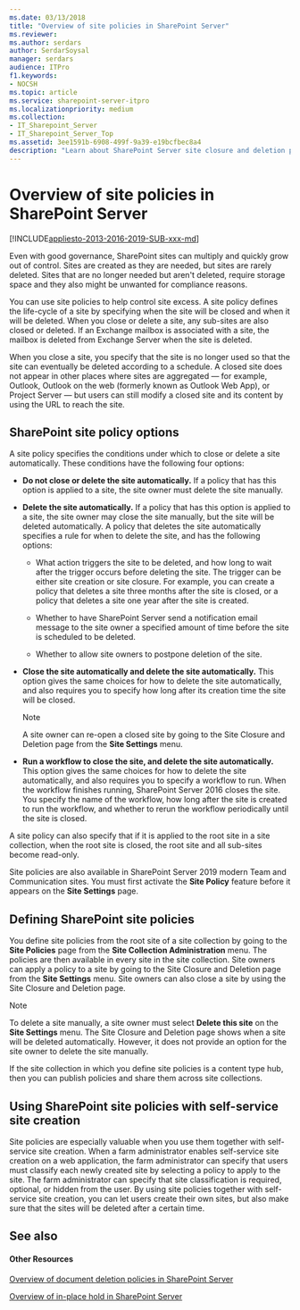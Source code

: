 ```yaml
---
ms.date: 03/13/2018
title: "Overview of site policies in SharePoint Server"
ms.reviewer: 
ms.author: serdars
author: SerdarSoysal
manager: serdars
audience: ITPro
f1.keywords:
- NOCSH
ms.topic: article
ms.service: sharepoint-server-itpro
ms.localizationpriority: medium
ms.collection:
- IT_Sharepoint_Server
- IT_Sharepoint_Server_Top
ms.assetid: 3ee1591b-6908-499f-9a39-e19bcfbec8a4
description: "Learn about SharePoint Server site closure and deletion policies and how they apply to SharePoint governance and self-service site creation."
---
```


# Overview of site policies in SharePoint Server

[!INCLUDE[appliesto-2013-2016-2019-SUB-xxx-md](../includes/appliesto-2013-2016-2019-SUB-xxx-md.md)]
  
Even with good governance, SharePoint sites can multiply and quickly grow out of control. Sites are created as they are needed, but sites are rarely deleted. Sites that are no longer needed but aren't deleted, require storage space and they also might be unwanted for compliance reasons.
  
You can use site policies to help control site excess. A site policy defines the life-cycle of a site by specifying when the site will be closed and when it will be deleted. When you close or delete a site, any sub-sites are also closed or deleted. If an Exchange mailbox is associated with a site, the mailbox is deleted from Exchange Server when the site is deleted.
  
When you close a site, you specify that the site is no longer used so that the site can eventually be deleted according to a schedule. A closed site does not appear in other places where sites are aggregated — for example, Outlook, Outlook on the web (formerly known as Outlook Web App), or Project Server — but users can still modify a closed site and its content by using the URL to reach the site.
  
## SharePoint site policy options

A site policy specifies the conditions under which to close or delete a site automatically. These conditions have the following four options:
  
- **Do not close or delete the site automatically.** If a policy that has this option is applied to a site, the site owner must delete the site manually. 
    
- **Delete the site automatically.** If a policy that has this option is applied to a site, the site owner may close the site manually, but the site will be deleted automatically. A policy that deletes the site automatically specifies a rule for when to delete the site, and has the following options: 
    
  - What action triggers the site to be deleted, and how long to wait after the trigger occurs before deleting the site. The trigger can be either site creation or site closure. For example, you can create a policy that deletes a site three months after the site is closed, or a policy that deletes a site one year after the site is created.
    
  - Whether to have SharePoint Server send a notification email message to the site owner a specified amount of time before the site is scheduled to be deleted.
    
  - Whether to allow site owners to postpone deletion of the site.
    
- **Close the site automatically and delete the site automatically.** This option gives the same choices for how to delete the site automatically, and also requires you to specify how long after its creation time the site will be closed. 
    
    > [!NOTE]
    > A site owner can re-open a closed site by going to the Site Closure and Deletion page from the **Site Settings** menu. 
  
- **Run a workflow to close the site, and delete the site automatically.** This option gives the same choices for how to delete the site automatically, and also requires you to specify a workflow to run. When the workflow finishes running, SharePoint Server 2016 closes the site. You specify the name of the workflow, how long after the site is created to run the workflow, and whether to rerun the workflow periodically until the site is closed. 
    
A site policy can also specify that if it is applied to the root site in a site collection, when the root site is closed, the root site and all sub-sites become read-only.

Site policies are also available in SharePoint Server 2019 modern Team and Communication sites. You must first activate the **Site Policy** feature before it appears on the **Site Settings** page. 
  
## Defining SharePoint site policies

You define site policies from the root site of a site collection by going to the **Site Policies** page from the **Site Collection Administration** menu. The policies are then available in every site in the site collection. Site owners can apply a policy to a site by going to the Site Closure and Deletion page from the **Site Settings** menu. Site owners can also close a site by using the Site Closure and Deletion page. 
  
> [!NOTE]
> To delete a site manually, a site owner must select **Delete this site** on the **Site Settings** menu. The Site Closure and Deletion page shows when a site will be deleted automatically. However, it does not provide an option for the site owner to delete the site manually. 
  
If the site collection in which you define site policies is a content type hub, then you can publish policies and share them across site collections.
  
## Using SharePoint site policies with self-service site creation

Site policies are especially valuable when you use them together with self-service site creation. When a farm administrator enables self-service site creation on a web application, the farm administrator can specify that users must classify each newly created site by selecting a policy to apply to the site. The farm administrator can specify that site classification is required, optional, or hidden from the user. By using site policies together with self-service site creation, you can let users create their own sites, but also make sure that the sites will be deleted after a certain time.
  
## See also

#### Other Resources

[Overview of document deletion policies in SharePoint Server](https://go.microsoft.com/fwlink/?linkid=845552)
  
[Overview of in-place hold in SharePoint Server](https://go.microsoft.com/fwlink/?linkid=845553)


